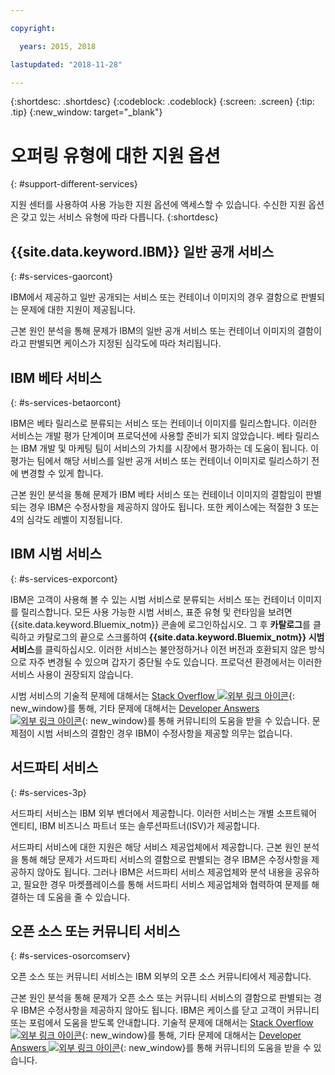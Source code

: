 ```yaml
---

copyright:

  years: 2015, 2018

lastupdated: "2018-11-28"

---
```


{:shortdesc: .shortdesc}
{:codeblock: .codeblock}
{:screen: .screen}
{:tip: .tip}
{:new_window: target="_blank"}


# 오퍼링 유형에 대한 지원 옵션
{: #support-different-services}

지원 센터를 사용하여 사용 가능한 지원 옵션에 액세스할 수 있습니다. 수신한 지원 옵션은 갖고 있는 서비스 유형에 따라 다릅니다.
{:shortdesc}

## {{site.data.keyword.IBM}} 일반 공개 서비스
{: #s-services-gaorcont}

IBM에서 제공하고 일반 공개되는 서비스 또는 컨테이너 이미지의 경우 결함으로 판별되는 문제에 대한 지원이 제공됩니다.

근본 원인 분석을 통해 문제가 IBM의 일반 공개 서비스 또는 컨테이너 이미지의 결함이라고 판별되면 케이스가 지정된 심각도에 따라 처리됩니다.

## IBM 베타 서비스
{: #s-services-betaorcont}

IBM은 베타 릴리스로 분류되는 서비스 또는 컨테이너 이미지를 릴리스합니다. 이러한 서비스는 개발 평가 단계이며 프로덕션에 사용할 준비가 되지 않았습니다. 베타 릴리스는 IBM 개발 및 마케팅 팀이 서비스의 가치를 시장에서 평가하는 데 도움이 됩니다. 이 평가는 팀에서 해당 서비스를 일반 공개 서비스 또는 컨테이너 이미지로 릴리스하기 전에 변경할 수 있게 합니다.

근본 원인 분석을 통해 문제가 IBM 베타 서비스 또는 컨테이너 이미지의 결함임이 판별되는 경우 IBM은 수정사항을 제공하지 않아도 됩니다. 또한 케이스에는 적절한 3 또는 4의 심각도 레벨이 지정됩니다.

## IBM 시범 서비스
{: #s-services-exporcont}

IBM은 고객이 사용해 볼 수 있는 시범 서비스로 분류되는 서비스 또는 컨테이너 이미지를 릴리스합니다. 모든 사용 가능한 시범 서비스, 표준 유형 및 런타임을 보려면 {{site.data.keyword.Bluemix_notm}} 콘솔에 로그인하십시오. 그 후 **카탈로그**를 클릭하고 카탈로그의 끝으로 스크롤하여 **{{site.data.keyword.Bluemix_notm}} 시범 서비스**를 클릭하십시오. 이러한 서비스는 불안정하거나 이전 버전과 호환되지 않은 방식으로 자주 변경될 수 있으며 갑자기 중단될 수도 있습니다. 프로덕션 환경에서는 이러한 서비스 사용이 권장되지 않습니다.

시범 서비스의 기술적 문제에 대해서는 [Stack Overflow ![외부 링크 아이콘](../icons/launch-glyph.svg "외부 링크 아이콘")](http://stackoverflow.com/questions/tagged/ibm-bluemix){: new_window}를 통해, 기타 문제에 대해서는 [Developer Answers ![외부 링크 아이콘](../icons/launch-glyph.svg "외부 링크 아이콘")](https://developer.ibm.com/answers/topics/ibm-cloud/){: new_window}를 통해 커뮤니티의 도움을 받을 수 있습니다. 문제점이 시범 서비스의 결함인 경우 IBM이 수정사항을 제공할 의무는 없습니다.

## 서드파티 서비스
{: #s-services-3p}

서드파티 서비스는 IBM 외부 벤더에서 제공합니다. 이러한 서비스는 개별 소프트웨어 엔티티, IBM 비즈니스 파트너 또는 솔루션파트너(ISV)가 제공합니다.

서드파티 서비스에 대한 지원은 해당 서비스 제공업체에서 제공합니다. 근본 원인 분석을 통해 해당 문제가 서드파티 서비스의 결함으로 판별되는 경우 IBM은 수정사항을 제공하지 않아도 됩니다. 그러나 IBM은 서드파티 서비스 제공업체와 분석 내용을 공유하고, 필요한 경우 마켓플레이스를 통해 서드파티 서비스 제공업체와 협력하여 문제를 해결하는 데 도움을 줄 수 있습니다.

## 오픈 소스 또는 커뮤니티 서비스
{: #s-services-osorcomserv}

오픈 소스 또는 커뮤니티 서비스는 IBM 외부의 오픈 소스 커뮤니티에서 제공합니다.

근본 원인 분석을 통해 문제가 오픈 소스 또는 커뮤니티 서비스의 결함으로 판별되는 경우 IBM은 수정사항을 제공하지 않아도 됩니다. IBM은 케이스를 닫고 고객이 커뮤니티 또는 포럼에서 도움을 받도록 안내합니다. 기술적 문제에 대해서는 [Stack Overflow ![외부 링크 아이콘](../icons/launch-glyph.svg "외부 링크 아이콘")](http://stackoverflow.com/questions/tagged/ibm-bluemix){: new_window}를 통해, 기타 문제에 대해서는 [Developer Answers ![외부 링크 아이콘](../icons/launch-glyph.svg "외부 링크 아이콘")](https://developer.ibm.com/answers/topics/ibm-cloud/){: new_window}를 통해 커뮤니티의 도움을 받을 수 있습니다.
